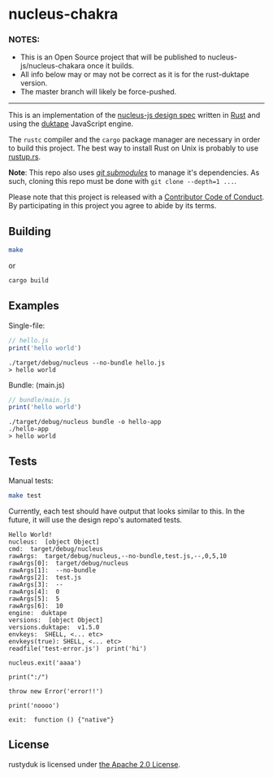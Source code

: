 # nucleus-chakra

### NOTES:
- This is an Open Source project that will be published to nucleus-js/nucleus-chakara once it builds.
- All info below may or may not be correct as it is for the rust-duktape version.
- The master branch will likely be force-pushed.

---

This is an implementation of the [nucleus-js design spec](https://github.com/nucleus-js/design) written in [Rust](https://www.rust-lang.org) and using the [duktape](http://duktape.org/) JavaScript engine.

The `rustc` compiler and the `cargo` package manager are necessary in order to build this project. The best way to install Rust on Unix is probably to use [rustup.rs](https://www.rustup.rs/).

**Note**: This repo also uses _[git submodules](https://chrisjean.com/git-submodules-adding-using-removing-and-updating/)_ to manage it's dependencies. As such, cloning this repo must be done with `git clone --depth=1 ...`.

Please note that this project is released with a [Contributor Code of Conduct](Code_of_Conduct.md). By participating in this project you agree to abide by its terms.

## Building

```bash
make
```
or
```bash
cargo build
```

## Examples

Single-file:

```js
// hello.js
print('hello world')
```

```
./target/debug/nucleus --no-bundle hello.js
> hello world
```

Bundle: (main.js)

```js
// bundle/main.js
print('hello world')
```

```
./target/debug/nucleus bundle -o hello-app
./hello-app
> hello world
```

## Tests

Manual tests:

```bash
make test
```

Currently, each test should have output that looks similar to this.
In the future, it will use the design repo's automated tests.

```
Hello World!
nucleus:  [object Object]
cmd:  target/debug/nucleus
rawArgs:  target/debug/nucleus,--no-bundle,test.js,--,0,5,10
rawArgs[0]:  target/debug/nucleus
rawArgs[1]:  --no-bundle
rawArgs[2]:  test.js
rawArgs[3]:  --
rawArgs[4]:  0
rawArgs[5]:  5
rawArgs[6]:  10
engine:  duktape
versions:  [object Object]
versions.duktape:  v1.5.0
envkeys:  SHELL, <... etc>
envkeys(true): SHELL, <... etc>
readfile('test-error.js')  print('hi')

nucleus.exit('aaaa')

print(":/")

throw new Error('error!!')

print('noooo')

exit:  function () {"native"}
```

## License

rustyduk is licensed under [the Apache 2.0 License](LICENSE).
